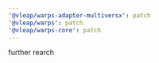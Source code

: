 ```yaml
---
'@vleap/warps-adapter-multiversx': patch
'@vleap/warps': patch
'@vleap/warps-core': patch
---
```


further rearch
